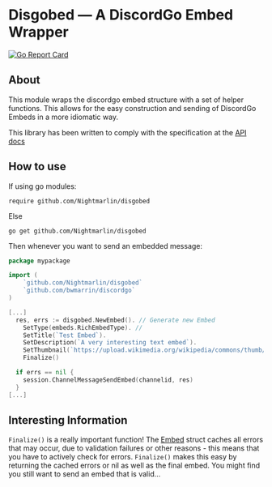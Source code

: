 # Disgobed &mdash; A DiscordGo Embed Wrapper

[![Go Report Card](https://goreportcard.com/badge/github.com/Nightmarlin/discordgoembedwrapper)](https://goreportcard.com/report/github.com/Nightmarlin/discordgoembedwrapper)

## About

This module wraps the discordgo embed structure with a set of helper functions.
This allows for the easy construction and sending of DiscordGo Embeds in a more idiomatic way.

This library has been written to comply with the specification at the
[API docs](https://discord.com/developers/docs/resources/channel#embed-object-embed-structure)

## How to use

If using go modules:

```
require github.com/Nightmarlin/disgobed
```

Else

```
go get github.com/Nightmarlin/disgobed
```

Then whenever you want to send an embedded message:

```go
package mypackage

import (
    `github.com/Nightmarlin/disgobed`
    `github.com/bwmarrin/discordgo`
)

[...]
  res, errs := disgobed.NewEmbed(). // Generate new Embed
    SetType(embeds.RichEmbedType). //
    SetTitle(`Test Embed`).
    SetDescription(`A very interesting text embed`).
    SetThumbnail(`https://upload.wikimedia.org/wikipedia/commons/thumb/5/5a/DOM-model.svg/1024px-DOM-model.svg.png`).
    Finalize()

  if errs == nil {
    session.ChannelMessageSendEmbed(channelid, res)
  }
[...]
```

## Interesting Information

`Finalize()` is a really important function! The [Embed](./embed.go) struct caches all errors that
may occur, due to validation failures or other reasons - this means that you have to actively check
for errors. `Finalize()` makes this easy by returning the cached errors or nil as well as the final
embed. You might find you still want to send an embed that is valid…
